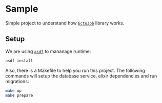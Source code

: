# Sample

Simple project to understand how [`EctoJob`](https://hexdocs.pm/ecto_job) library works.

## Setup
We are using [`asdf`](https://asdf-vm.com/) to mananage runtime:

```bash
asdf install
```

Also, there is a Makefile to help you run this project. The following commands will setup the database service, elixir dependencies and run migrations:

```bash
make up
make prepare
```

